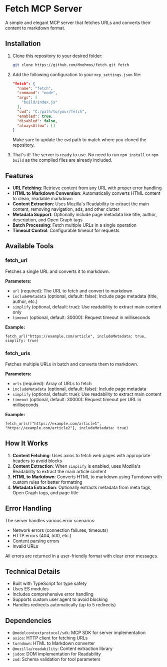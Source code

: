 # Fetch MCP Server

A simple and elegant MCP server that fetches URLs and converts their content to markdown format.

## Installation

1. Clone this repository to your desired folder:
   ```bash
   git clone https://github.com/Mnehmos/fetch.git fetch
   ```

2. Add the following configuration to your `mcp_settings.json` file:
   ```json
   "fetch": {
     "name": "fetch",
     "command": "node",
     "args": [
       "build/index.js"
     ],
     "cwd": "C:/path/to/your/fetch",
     "enabled": true,
     "disabled": false,
     "alwaysAllow": []
   }
   ```
   
   Make sure to update the `cwd` path to match where you cloned the repository.

3. That's it! The server is ready to use. No need to run `npm install` or `npm build` as the compiled files are already included.

## Features

- **URL Fetching**: Retrieve content from any URL with proper error handling
- **HTML to Markdown Conversion**: Automatically converts HTML content to clean, readable markdown
- **Content Extraction**: Uses Mozilla's Readability to extract the main content, removing navigation, ads, and other clutter
- **Metadata Support**: Optionally include page metadata like title, author, description, and Open Graph tags
- **Batch Processing**: Fetch multiple URLs in a single operation
- **Timeout Control**: Configurable timeout for requests

## Available Tools

### fetch_url
Fetches a single URL and converts it to markdown.

**Parameters:**
- `url` (required): The URL to fetch and convert to markdown
- `includeMetadata` (optional, default: false): Include page metadata (title, author, etc.)
- `simplify` (optional, default: true): Use readability to extract main content only
- `timeout` (optional, default: 30000): Request timeout in milliseconds

**Example:**
```
fetch_url("https://example.com/article", includeMetadata: true, simplify: true)
```

### fetch_urls
Fetches multiple URLs in batch and converts them to markdown.

**Parameters:**
- `urls` (required): Array of URLs to fetch
- `includeMetadata` (optional, default: false): Include page metadata
- `simplify` (optional, default: true): Use readability to extract main content
- `timeout` (optional, default: 30000): Request timeout per URL in milliseconds

**Example:**
```
fetch_urls(["https://example.com/article1", "https://example.com/article2"], includeMetadata: true)
```

## How It Works

1. **Content Fetching**: Uses axios to fetch web pages with appropriate headers to avoid blocks
2. **Content Extraction**: When `simplify` is enabled, uses Mozilla's Readability to extract the main article content
3. **HTML to Markdown**: Converts HTML to markdown using Turndown with custom rules for better formatting
4. **Metadata Extraction**: Optionally extracts metadata from meta tags, Open Graph tags, and page title

## Error Handling

The server handles various error scenarios:
- Network errors (connection failures, timeouts)
- HTTP errors (404, 500, etc.)
- Content parsing errors
- Invalid URLs

All errors are returned in a user-friendly format with clear error messages.

## Technical Details

- Built with TypeScript for type safety
- Uses ES modules
- Includes comprehensive error handling
- Supports custom user agent to avoid blocking
- Handles redirects automatically (up to 5 redirects)

## Dependencies

- `@modelcontextprotocol/sdk`: MCP SDK for server implementation
- `axios`: HTTP client for fetching URLs
- `turndown`: HTML to Markdown converter
- `@mozilla/readability`: Content extraction library
- `jsdom`: DOM implementation for Readability
- `zod`: Schema validation for tool parameters

